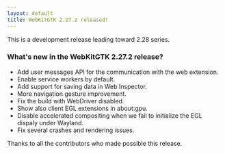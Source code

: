 ```yaml
---
layout: default
title: WebKitGTK 2.27.2 released!
---
```


This is a development release leading toward 2.28 series.

### What's new in the WebKitGTK 2.27.2 release?

 - Add user messages API for the communication with the web extension.
 - Enable service workers by default.
 - Add support for saving data in Web Inspector.
 - More navigation gesture improvement.
 - Fix the build with WebDriver disabled.
 - Show also client EGL extensions in about:gpu.
 - Disable accelerated compositing when we fail to initialize the EGL dispaly under Wayland.
 - Fix several crashes and rendering issues.

Thanks to all the contributors who made possible this release.
